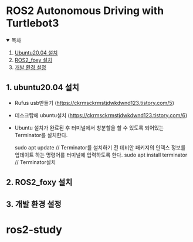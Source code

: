 # ROS2 Autonomous Driving with Turtlebot3

<details open="open">
  <summary>목차</summary>
  <ol>
    <li><a href="#1-ubuntu20.04-설치">Ubuntu20.04 설치</a></li>
    <li><a href="#2-ROS2_foxy-설치">ROS2_foxy 설치</a></li>
    <li><a href="#3-개발-환경-설정">개발 환경 설정</a></li>
  </ol>
</details>

## 1. ubuntu20.04 설치
+ Rufus usb만들기 (https://ckrmsckrmstjdwkdwnd123.tistory.com/5)
+ 데스크탑에 ubuntu설치 (https://ckrmsckrmstjdwkdwnd123.tistory.com/6)
+ Ubuntu 설치가 완료된 후 터미널에서 창분할을 할 수 있도록 되어있는 Terminator를 설치한다.

  sudo apt update // Terminator를 설치하기 전 데비안 패키지의 인덱스 정보를 업데이트 하는 명령어를 터미널에 입력하도록 한다.
  sudo apt install terminator // Terminator설치

## 2. ROS2_foxy 설치



## 3. 개발 환경 설정
# ros2-study
